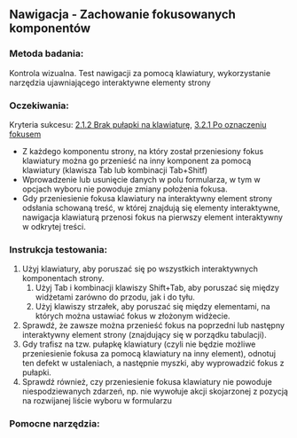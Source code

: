 ## Nawigacja - Zachowanie fokusowanych komponentów

### Metoda badania: 
Kontrola wizualna. Test nawigacji za pomocą klawiatury, wykorzystanie narzędzia ujawniającego interaktywne elementy strony

### Oczekiwania:
Kryteria sukcesu: [2.1.2 Brak pułapki na klawiaturę](https://wcag.lepszyweb.pl/#no-keyboard-trap), [3.2.1 Po oznaczeniu fokusem](https://wcag.lepszyweb.pl/#on-focus)
-	Z każdego komponentu strony, na który został przeniesiony fokus klawiatury można go przenieść na inny komponent za pomocą klawiatury (klawisza Tab lub kombinacji Tab+Shitf)
-	Wprowadzenie lub usunięcie danych w polu formularza, w tym w opcjach wyboru nie powoduje zmiany położenia fokusa.
-	Gdy przeniesienie fokusa klawiatury na interaktywny element strony odsłania schowaną treść,  w której znajdują się elementy interaktywne, nawigacja klawiaturą przenosi fokus na pierwszy element interaktywny w odkrytej treści. 

### Instrukcja testowania:
1.	Użyj klawiatury, aby poruszać się po wszystkich interaktywnych komponentach strony.
    1.	Użyj Tab i kombinacji klawiszy Shift+Tab, aby poruszać się między widżetami zarówno do przodu, jak i do tyłu.
    2.	Użyj klawiszy strzałek, aby poruszać się między elementami, na których można ustawiać fokus w złożonym widżecie.
2.	Sprawdź, że zawsze można przenieść fokus na poprzedni lub następny interaktywny element strony (znajdujący się w porządku tabulacji).
3.	Gdy trafisz na tzw. pułapkę klawiatury (czyli nie będzie możliwe przeniesienie fokusa za pomocą klawiatury na inny element), odnotuj ten defekt w ustaleniach, a następnie myszki, aby wyprowadzić fokus z pułapki.
4.	Sprawdź również, czy przeniesienie fokusa klawiatury nie powoduje niespodziewanych zdarzeń, np. nie wywołuje akcji skojarzonej z pozycją na rozwijanej liście wyboru w formularzu    

### Pomocne narzędzia:






